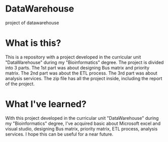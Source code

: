 # DataWarehouse
project of datawarehouse

# What is this?
This is a repository with a project developed in the curricular unit "DataWarehouse" during my "Bioinformatics" degree.
The project is divided into 3 parts. 
The 1st part was about designing Bus matrix and priority matrix.
The 2nd part was about the ETL process.
The 3rd part was about analysis services.
The zip file has all the project inside, including the report of the project.

# What I've learned?
With this project developed in the curricular unit "DataWarehouse" during my "Bioinformatics" degree, I've acquired basic about Microsoft 
excel and visual studio, designing Bus matrix, priority matrix, ETL process, analysis services.
I hope this can be useful for a near future.
